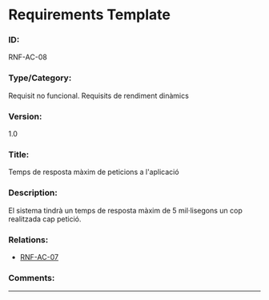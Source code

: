 # Requirements Template
### ID: 
RNF-AC-08
### Type/Category: 
Requisit no funcional. Requisits de rendiment dinàmics
### Version: 
1.0
### Title:
Temps de resposta màxim de peticions a l'aplicació
### Description: 
El sistema tindrà un temps de resposta màxim de 5 mil·lisegons un cop realitzada cap petició.
### Relations: 
* [RNF-AC-07](./RNF-AC-07.md)

### Comments: 

---
